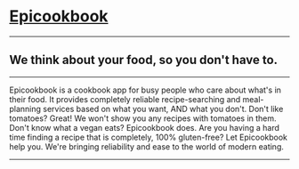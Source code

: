 # [Epicookbook](https://github.com/shanghaiellen/main-epicookbook-api)

***

## We think about your food, so you don't have to.
____
 
 Epicookbook is a cookbook app for busy people who care about what's in their food. It provides completely reliable recipe-searching and meal-planning services based on what you want, AND what you don't. Don't like tomatoes? Great! We won't show you any recipes with tomatoes in them. Don't know what a vegan eats? Epicookbook does. Are you having a hard time finding a recipe that is completely, 100% gluten-free? Let Epicookbook help you. We're bringing reliability and ease to the world of modern eating.
 
____